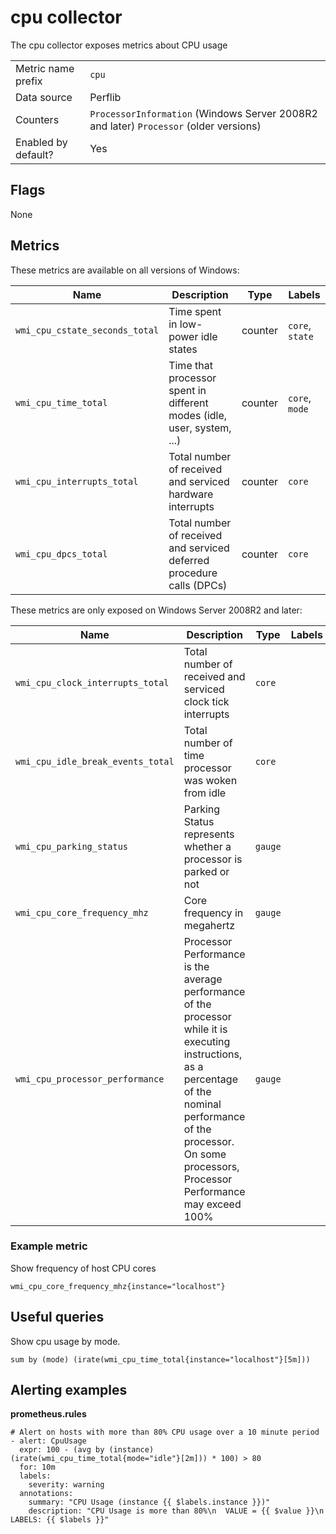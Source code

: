 # cpu collector

The cpu collector exposes metrics about CPU usage

|||
-|-
Metric name prefix  | `cpu`
Data source         | Perflib
Counters            | `ProcessorInformation` (Windows Server 2008R2 and later) `Processor` (older versions)
Enabled by default? | Yes

## Flags

None

## Metrics
These metrics are available on all versions of Windows:

Name | Description | Type | Labels
-----|-------------|------|-------
`wmi_cpu_cstate_seconds_total` | Time spent in low-power idle states | counter | `core`, `state`
`wmi_cpu_time_total` | Time that processor spent in different modes (idle, user, system, ...) | counter | `core`, `mode`
`wmi_cpu_interrupts_total` | Total number of received and serviced hardware interrupts | counter | `core`
`wmi_cpu_dpcs_total` | Total number of received and serviced deferred procedure calls (DPCs) | counter | `core`

These metrics are only exposed on Windows Server 2008R2 and later:

Name | Description | Type | Labels
-----|-------------|------|-------
`wmi_cpu_clock_interrupts_total` | Total number of received and serviced clock tick interrupts | `core`
`wmi_cpu_idle_break_events_total` | Total number of time processor was woken from idle | `core`
`wmi_cpu_parking_status` | Parking Status represents whether a processor is parked or not | `gauge`
`wmi_cpu_core_frequency_mhz` | Core frequency in megahertz | `gauge`
`wmi_cpu_processor_performance` | Processor Performance is the average performance of the processor while it is executing instructions, as a percentage of the nominal performance of the processor. On some processors, Processor Performance may exceed 100% | `gauge`

### Example metric
Show frequency of host CPU cores
```
wmi_cpu_core_frequency_mhz{instance="localhost"}
```

## Useful queries
Show cpu usage by mode.
```
sum by (mode) (irate(wmi_cpu_time_total{instance="localhost"}[5m]))
```

## Alerting examples
**prometheus.rules**
```
# Alert on hosts with more than 80% CPU usage over a 10 minute period
- alert: CpuUsage
  expr: 100 - (avg by (instance) (irate(wmi_cpu_time_total{mode="idle"}[2m])) * 100) > 80
  for: 10m
  labels:
    severity: warning
  annotations:
    summary: "CPU Usage (instance {{ $labels.instance }})"
    description: "CPU Usage is more than 80%\n  VALUE = {{ $value }}\n  LABELS: {{ $labels }}"
```
